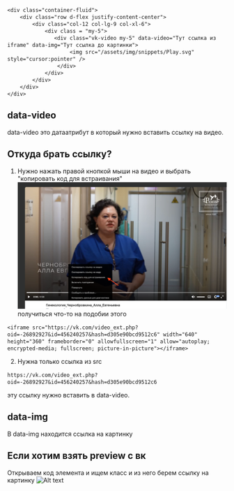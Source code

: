 ```
<div class="container-fluid">
    <div class="row d-flex justify-content-center">
        <div class="col-12 col-lg-9 col-xl-6">
            <div class = "my-5">
               <div class="vk-video my-5" data-video="Тут ссылка из iframe" data-img="Тут ссылка до картинки">
                    <img src="/assets/img/snippets/Play.svg" style="cursor:pointer" />
                </div>
            </div>
        </div>
    </div>
</div>
```
## data-video
data-video это датаатрибут в который нужно вставить ссылку на видео.
## Откуда брать ссылку?
1. Нужно нажать правой кнопкой мыши на видео и выбрать "копировать код для встраивания"
![Alt text](https://github.com/Zalr765/rami-readme/blob/main/%D0%A1%D0%BD%D0%B8%D0%BC%D0%BE%D0%BA%20%D1%8D%D0%BA%D1%80%D0%B0%D0%BD%D0%B0%202024-09-04%20%D0%B2%2016.59.42.png)
получиться что-то на подобии этого
```
<iframe src="https://vk.com/video_ext.php?oid=-26892927&id=456240257&hash=d305e90bcd9512c6" width="640" height="360" frameborder="0" allowfullscreen="1" allow="autoplay; encrypted-media; fullscreen; picture-in-picture"></iframe>
```
2. Нужна только ссылка из src
```
https://vk.com/video_ext.php?oid=-26892927&id=456240257&hash=d305e90bcd9512c6
```
эту  ссылку нужно вставить в data-video.
## data-img
В data-img находится ссылка на картинку
## Если хотим взять preview с вк
Открываем код элемента и ищем класс и из него берем ссылку на картинку
![Alt text](https://i.ibb.co/wgkxQR7/image.png)
